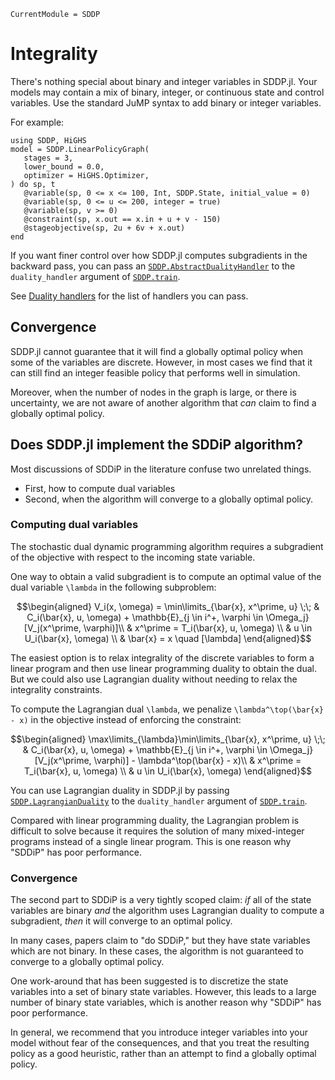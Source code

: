 ```@meta
CurrentModule = SDDP
```

# Integrality

There's nothing special about binary and integer variables in SDDP.jl. Your
models may contain a mix of binary, integer, or continuous state and control
variables. Use the standard JuMP syntax to add binary or integer variables.

For example:

```@example
using SDDP, HiGHS
model = SDDP.LinearPolicyGraph(
   stages = 3,
   lower_bound = 0.0,
   optimizer = HiGHS.Optimizer,
) do sp, t
   @variable(sp, 0 <= x <= 100, Int, SDDP.State, initial_value = 0)
   @variable(sp, 0 <= u <= 200, integer = true)
   @variable(sp, v >= 0)
   @constraint(sp, x.out == x.in + u + v - 150)
   @stageobjective(sp, 2u + 6v + x.out)
end
```

If you want finer control over how SDDP.jl computes subgradients in the backward
pass, you can pass an [`SDDP.AbstractDualityHandler`](@ref) to the
`duality_handler` argument of [`SDDP.train`](@ref).

See [Duality handlers](@ref) for the list of handlers you can pass.

## Convergence

SDDP.jl cannot guarantee that it will find a globally optimal policy when some
of the variables are discrete. However, in most cases we find that it can still
find an integer feasible policy that performs well in simulation.

Moreover, when the number of nodes in the graph is large, or there is
uncertainty, we are not aware of another algorithm that _can_ claim to find a
globally optimal policy.

## Does SDDP.jl implement the SDDiP algorithm?

Most discussions of SDDiP in the literature confuse two unrelated things.

 * First, how to compute dual variables
 * Second, when the algorithm will converge to a globally optimal policy.
 
### Computing dual variables

The stochastic dual dynamic programming algorithm requires a subgradient of the
objective with respect to the incoming state variable. 

One way to obtain a valid subgradient is to compute an optimal value of the
dual variable ``\lambda`` in the following subproblem:

```math
\begin{aligned}
V_i(x, \omega) = \min\limits_{\bar{x}, x^\prime, u} \;\; & C_i(\bar{x}, u, \omega) + \mathbb{E}_{j \in i^+, \varphi \in \Omega_j}[V_j(x^\prime, \varphi)]\\
& x^\prime = T_i(\bar{x}, u, \omega) \\
& u \in U_i(\bar{x}, \omega) \\
& \bar{x} = x \quad [\lambda]
\end{aligned}
```

The easiest option is to relax integrality of the discrete variables to form a
linear program and then use linear programming duality to obtain the dual. But
we could also use Lagrangian duality without needing to relax the integrality
constraints.

To compute the Lagrangian dual ``\lambda``, we penalize ``\lambda^\top(\bar{x} - x)``
in the objective instead of enforcing the constraint:
```math
\begin{aligned}
\max\limits_{\lambda}\min\limits_{\bar{x}, x^\prime, u} \;\; & C_i(\bar{x}, u, \omega) + \mathbb{E}_{j \in i^+, \varphi \in \Omega_j}[V_j(x^\prime, \varphi)] - \lambda^\top(\bar{x} - x)\\
& x^\prime = T_i(\bar{x}, u, \omega) \\
& u \in U_i(\bar{x}, \omega)
\end{aligned}
```

You can use Lagrangian duality in SDDP.jl by passing [`SDDP.LagrangianDuality`](@ref)
to the `duality_handler` argument of [`SDDP.train`](@ref).

Compared with linear programming duality, the Lagrangian problem is difficult
to solve because it requires the solution of many mixed-integer programs
instead of a single linear program. This is one reason why "SDDiP" has poor
performance.

### Convergence

The second part to SDDiP is a very tightly scoped claim: _if_ all of the state
variables are binary _and_ the algorithm uses Lagrangian duality to compute a
subgradient, _then_ it will converge to an optimal policy.

In many cases, papers claim to "do SDDiP," but they have state variables which
are not binary. In these cases, the algorithm is not guaranteed to converge to a
globally optimal policy.

One work-around that has been suggested is to discretize the state variables
into a set of binary state variables. However, this leads to a large number of
binary state variables, which is another reason why "SDDiP" has poor
performance.

In general, we recommend that you introduce integer variables into your model
without fear of the consequences, and that you treat the resulting policy as a
good heuristic, rather than an attempt to find a globally optimal policy.
